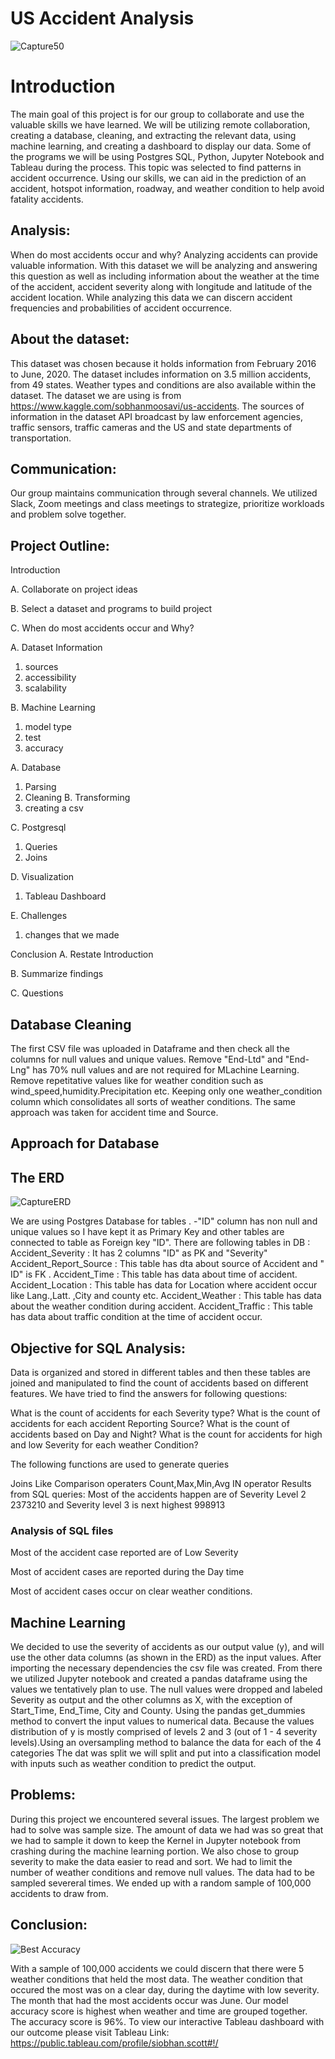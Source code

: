 
# US Accident Analysis



![Capture50](https://user-images.githubusercontent.com/68204195/104792383-115ad680-5753-11eb-907f-656fd3d4a974.PNG)



# Introduction

The main goal of this project is for our group to collaborate and use the valuable skills we have learned. We will be utilizing remote collaboration, creating a database, cleaning, and extracting the relevant data, using machine learning, and creating a dashboard to display our data. Some of the programs we will be using Postgres SQL, Python, Jupyter Notebook and Tableau during the process. This topic was selected to find patterns in accident occurrence. Using our skills, we can aid in the prediction of an accident, hotspot information, roadway, and weather condition to help avoid fatality accidents.

## Analysis:

When do most accidents occur and why? Analyzing accidents can provide valuable information. With this dataset we will be analyzing and answering this question as well as including information about the weather at the time of the accident, accident severity along with longitude and latitude of the accident location. While analyzing this data we can discern accident frequencies and probabilities of accident occurrence.

## About the dataset:

This dataset was chosen because it holds information from February 2016 to June, 2020. The dataset includes information on 3.5 million accidents, from 49 states. Weather types and conditions are also available within the dataset.
The dataset we are using is from https://www.kaggle.com/sobhanmoosavi/us-accidents. The sources of information in the dataset API broadcast by law enforcement agencies, traffic sensors, traffic cameras and the US and state departments of transportation.


## Communication:

Our group maintains communication through several channels. We utilized Slack, Zoom meetings and class meetings to strategize, prioritize workloads and problem solve together.

## Project Outline:

Introduction

A.	Collaborate on project ideas

B.	Select a dataset and programs to build project

C.	When do most accidents occur and Why?

A.	Dataset Information
1.	sources
2.	accessibility
3.  scalability

B.	Machine Learning
1.	model type
2.	test
3.  accuracy

A.	Database
1.	Parsing
2.	Cleaning
B.	Transforming
1.	creating a csv

C.	Postgresql
1.  Queries
2.	Joins

D.	Visualization
1.	Tableau Dashboard

E.  Challenges
1.  changes that we made

Conclusion
A.	Restate Introduction

B.	Summarize findings

C.	Questions






## Database Cleaning


The first CSV file was uploaded in Dataframe and then check all the columns for null values and unique values.
Remove "End-Ltd" and "End- Lng" has 70% null values and are not required for MLachine Learning. Remove repetitative values like for weather condition  such as wind_speed,humidity.Precipitation etc. Keeping only one weather_condition column which consolidates all sorts of weather conditions. The same approach was taken for accident time and Source.



## Approach for Database


## The ERD 

![CaptureERD](https://user-images.githubusercontent.com/68204195/104792803-9c889c00-5754-11eb-9f65-d9d7fc39e2fb.PNG)


We are using Postgres Database for tables . -"ID" column has non null and unique values so I have kept it as Primary Key and other tables are connected to table as Foreign key "ID".
There are following tables in DB :
Accident_Severity : It has 2 columns "ID" as PK and "Severity"
Accident_Report_Source : This table has dta about source of Accident and " ID" is FK .
Accident_Time : This table has data about time of accident.
Accident_Location : This table has data for Location where accident occur like Lang.,Latt. ,City and county etc.
Accident_Weather : This table has data about the weather condition during accident.
Accident_Traffic : This table has data about traffic condition at the time of accident occur.



## Objective for SQL Analysis:


Data is organized and stored in different tables and then these tables are joined and manipulated to find the count of accidents based on different features. We have tried to find the answers for following questions:

What is the count of accidents for each Severity type?
What is the count of accidents for each accident Reporting Source?
What is the count of accidents based on Day and Night?
What is the count for accidents for high and low Severity for each weather Condition?

The following functions are used to generate queries

Joins
Like
Comparison operaters
Count,Max,Min,Avg
IN operator
Results from SQL queries:
Most of the accidents happen are of Severity Level 2 2373210 and Severity level 3 is next highest 998913

### Analysis of SQL files

Most of the accident case reported are of Low Severity

Most of accident cases are reported during the Day time

Most of accident cases occur on clear weather conditions.




## Machine Learning

We decided to use the severity of accidents as our output value (y), and will use the other data columns (as shown in the ERD) as the input values.
After importing the necessary dependencies the csv file was created. From there we utilized Jupyter notebook and created a pandas dataframe using the values we tentatively plan to use. The null values were dropped and labeled Severity as output and the other columns as X, with the exception of Start_Time, End_Time, City and County. 
Using the pandas get_dummies method to convert the input values to numerical data. Because the values distribution of y is mostly comprised of levels 2 and 3 (out of 1 - 4 severity levels).Using an oversampling method to balance the data for each of the 4 categories The dat was split we will split and put into a classification model with inputs such as weather condition to predict the output.


## Problems:

During this project we encountered several issues. The largest problem we had to solve was sample size. The amount of
data we had was so great that we had to sample it down to keep the Kernel in Jupyter notebook from crashing during the machine
learning portion. We also chose to group severity to make the data easier to read and sort. We had to limit the number of weather conditions
and remove null values. The data had to be sampled severeral times. We ended up with a random sample of 100,000 accidents to draw from.


## Conclusion: 

![Best Accuracy](https://user-images.githubusercontent.com/68204195/104792592-b37abe80-5753-11eb-89dc-82c894e3773b.PNG)



With a sample of 100,000 accidents we could discern that there were 5 weather conditions that held the most data. The weather condition that occured
the most was on a clear day, during the daytime with low severity. The month that had the most accidents occur was June. Our model accuracy score is highest when weather and time are grouped together. The accuracy score is 96%. To view our interactive Tableau dashboard with our outcome please visit Tableau Link: https://public.tableau.com/profile/siobhan.scott#!/ 
